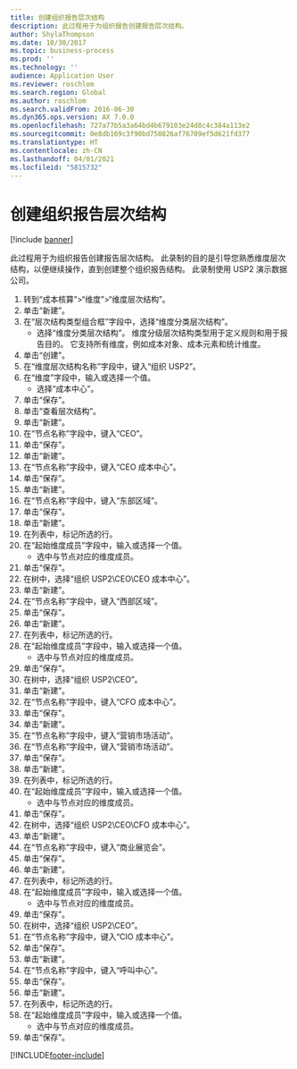```yaml
---
title: 创建组织报告层次结构
description: 此过程用于为组织报告创建报告层次结构。
author: ShylaThompson
ms.date: 10/30/2017
ms.topic: business-process
ms.prod: ''
ms.technology: ''
audience: Application User
ms.reviewer: roschlom
ms.search.region: Global
ms.author: roschlom
ms.search.validFrom: 2016-06-30
ms.dyn365.ops.version: AX 7.0.0
ms.openlocfilehash: 727a77b5a3a64bd4b679103e24d8c4c384a113e2
ms.sourcegitcommit: 0e8db169c3f90bd750826af76709ef5d621fd377
ms.translationtype: HT
ms.contentlocale: zh-CN
ms.lasthandoff: 04/01/2021
ms.locfileid: "5815732"
---
```

# <a name="create-an-organization-report-hierarchy"></a>创建组织报告层次结构

[!include [banner](../../includes/banner.md)]

此过程用于为组织报告创建报告层次结构。 此录制的目的是引导您熟悉维度层次结构，以便继续操作，直到创建整个组织报告结构。 此录制使用 USP2 演示数据公司。

1. 转到“成本核算”>“维度”>“维度层次结构”。
2. 单击“新建”。
3. 在“层次结构类型组合框”字段中，选择“维度分类层次结构”。
    * 选择“维度分类层次结构”。 维度分级层次结构类型用于定义规则和用于报告目的。 它支持所有维度，例如成本对象、成本元素和统计维度。  
4. 单击“创建”。
5. 在“维度层次结构名称”字段中，键入“组织 USP2”。
6. 在“维度”字段中，输入或选择一个值。
    * 选择“成本中心”。  
7. 单击“保存”。
8. 单击“查看层次结构”。
9. 单击“新建”。
10. 在“节点名称”字段中，键入“CEO”。
11. 单击“保存”。
12. 单击“新建”。
13. 在“节点名称”字段中，键入“CEO 成本中心”。
14. 单击“保存”。
15. 单击“新建”。
16. 在“节点名称”字段中，键入“东部区域”。
17. 单击“保存”。
18. 单击“新建”。
19. 在列表中，标记所选的行。
20. 在“起始维度成员”字段中，输入或选择一个值。
    * 选中与节点对应的维度成员。  
21. 单击“保存”。
22. 在树中，选择“组织 USP2\CEO\CEO 成本中心”。
23. 单击“新建”。
24. 在“节点名称”字段中，键入“西部区域”。
25. 单击“保存”。
26. 单击“新建”。
27. 在列表中，标记所选的行。
28. 在“起始维度成员”字段中，输入或选择一个值。
    * 选中与节点对应的维度成员。  
29. 单击“保存”。
30. 在树中，选择“组织 USP2\CEO”。
31. 单击“新建”。
32. 在“节点名称”字段中，键入“CFO 成本中心”。
33. 单击“保存”。
34. 单击“新建”。
35. 在“节点名称”字段中，键入“营销市场活动”。
36. 在“节点名称”字段中，键入“营销市场活动”。
37. 单击“保存”。
38. 单击“新建”。
39. 在列表中，标记所选的行。
40. 在“起始维度成员”字段中，输入或选择一个值。
    * 选中与节点对应的维度成员。  
41. 单击“保存”。
42. 在树中，选择“组织 USP2\CEO\CFO 成本中心”。
43. 单击“新建”。
44. 在“节点名称”字段中，键入“商业展览会”。
45. 单击“保存”。
46. 单击“新建”。
47. 在列表中，标记所选的行。
48. 在“起始维度成员”字段中，输入或选择一个值。
    * 选中与节点对应的维度成员。  
49. 单击“保存”。
50. 在树中，选择“组织 USP2\CEO”。
51. 在“节点名称”字段中，键入“CIO 成本中心”。
52. 单击“保存”。
53. 单击“新建”。
54. 在“节点名称”字段中，键入“呼叫中心”。
55. 单击“保存”。
56. 单击“新建”。
57. 在列表中，标记所选的行。
58. 在“起始维度成员”字段中，输入或选择一个值。
    * 选中与节点对应的维度成员。  
59. 单击“保存”。



[!INCLUDE[footer-include](../../../includes/footer-banner.md)]